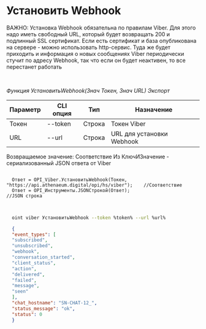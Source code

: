 ﻿---
sidebar_position: 1
---

# Установить Webhook
ВАЖНО: Установка Webhook обязательна по правилам Viber. Для этого надо иметь свободный URL, который будет возвращать 200 и подлинный SSL сертификат. Если есть сертификат и база опубликована на сервере - можно использовать http-сервис. Туда же будет приходить и информация о новых сообщениях Viber периодически стучит по адресу Webhook, так что если он будет неактивен, то все перестанет работать




<br/>


*Функция УстановитьWebhook(Знач Токен, Знач URL) Экспорт*

  | Параметр | CLI опция | Тип | Назначение |
  |-|-|-|-|
  | Токен | --token | Строка | Токен Viber |
  | URL | --url | Строка | URL для установки Webhook |

  
  Возвращаемое значение:   Соответствие Из КлючИЗначение - сериализованный JSON ответа от Viber


```bsl title="Пример кода"
  
  Ответ = OPI_Viber.УстановитьWebhook(Токен, "https://api.athenaeum.digital/opi/hs/viber");    //Соответствие
  Ответ = OPI_Инструменты.JSONСтрокой(Ответ);                                                  //JSON строка
  
```
	


```sh title="Пример команды CLI"
    
  oint viber УстановитьWebhook --token %token% --url %url%

```

```json title="Результат"
  {
  "event_types": [
  "subscribed",
  "unsubscribed",
  "webhook",
  "conversation_started",
  "client_status",
  "action",
  "delivered",
  "failed",
  "message",
  "seen"
  ],
  "chat_hostname": "SN-CHAT-12_",
  "status_message": "ok",
  "status": 0
  }
```
